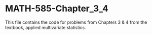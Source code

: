 # MATH-585-Chapter_3_4
This file contains the code for problems from Chapters 3 &amp; 4 from the textbook, applied multivariate statistics.
